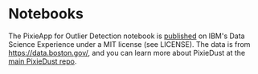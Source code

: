 # Notebooks

The PixieApp for Outlier Detection notebook is [published](https://dataplatform.ibm.com/exchange/public/entry/view/48ab844cbdcc196e42975cfdc460de32) on IBM's Data Science Experience under a MIT license (see LICENSE). The data is from https://data.boston.gov/, and you can learn more about PixieDust at the [main PixieDust repo](https://github.com/ibm-watson-data-lab/pixiedust).
